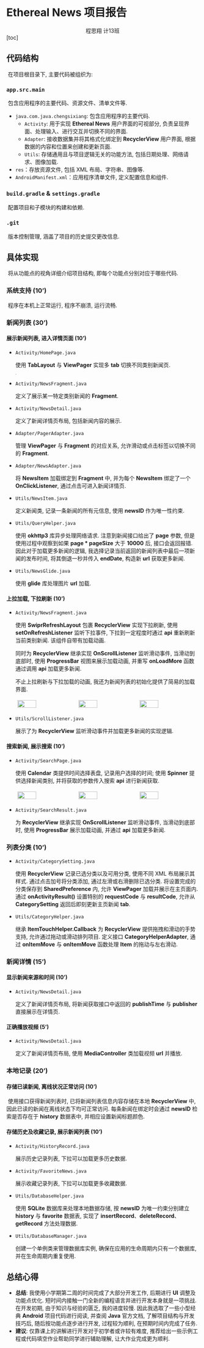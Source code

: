 # Ethereal News 项目报告

<center>
  程思翔 计13班
</center>
[toc]

##    代码结构

​	在项目根目录下, 主要代码被组织为:

### `app.src.main`

​	包含应用程序的主要代码、资源文件、清单文件等.

+ `java.com.java.chengsixiang`: 包含应用程序的主要代码.
    + `Activity`: 用于实现 **Ethereal News** 用户界面的可视部分, 负责呈现界面、处理输入、进行交互并切换不同的界面.
    + `Adapter`: 接收数据集并将其格式化绑定到 **RecyclerView** 用户界面, 根据数据的内容和位置来创建和更新页面.
    + `Utils`: 存储通用且与项目逻辑无关的功能方法, 包括日期处理、网络请求、图像加载.
+ `res`：存放资源文件, 包括 XML 布局、字符串、图像等.
+ `AndroidManifest.xml`：应用程序清单文件, 定义配置信息和组件.

### `build.gradle` & `settings.gradle`

​	配置项目和子模块的构建和依赖.

### `.git`

​	版本控制管理, 涵盖了项目的历史提交更改信息.

## 具体实现

​	将从功能点的视角详细介绍项目结构, 即每个功能点分别对应于哪些代码.

### 系统支持 (10’)

​	程序在本机上正常运行, 程序不崩溃, 运行流畅.

### 新闻列表 (30’)

#### 展示新闻列表, 进入详情页面 (10’)

+ `Activity/HomePage.java`

    使用 **TabLayout** 与 **ViewPager** 实现多 **tab** 切换不同类别新闻页.

    <img src="./pic/tab.png" style="zoom:15%;" />

+ `Activity/NewsFragment.java`

    定义了展示某一特定类别新闻的 **Fragment**.

+ `Activity/NewsDetail.java`

    定义了新闻详情页布局, 包括新闻内容的展示.

+ `Adapter/PagerAdapter.java`

    管理 **ViewPager** 与 **Fragment** 的对应关系, 允许滑动或点击标签以切换不同的 **Fragment**.

+ `Adapter/NewsAdapter.java`

    将 **NewsItem** 加载绑定到 **Fragment** 中, 并为每个 **NewsItem** 绑定了一个 **OnClickListener**, 通过点击可进入新闻详情页.

+ `Utils/NewsItem.java`

    定义新闻类, 记录一条新闻的所有元信息, 使用 **newsID** 作为唯一性约束.

+ `Utils/QueryHelper.java`

    使用 **okhttp3** 库异步处理网络请求. 注意到新闻接口给出了 **page** 参数, 但是使用过程中观察到如果 **page * pageSize** 大于 **10000** 后, 接口会返回报错. 因此对于加载更多新闻的逻辑, 我选择记录当前返回的新闻列表中最后一项新闻的发布时间, 将其倒退一秒并传入 **endDate**, 构造新 **url** 获取更多新闻.

+ `Utils/NewsGlide.java`

    使用 **glide** 库处理图片 **url** 加载.

#### 上拉加载, 下拉刷新 (10’)

+ `Activity/NewsFragment.java`

    使用 **SwiprRefreshLayout** 包裹 **RecyclerView** 实现下拉刷新, 使用 **setOnRefreshListener** 监听下拉事件, 下拉到一定程度时通过 **api** 重新刷新当前类别新闻. 该组件自带有加载动画.

    同时为 **RecyclerView** 继承实现 **OnScrollListener** 监听滑动事件, 当滑动到底部时, 使用 **ProgressBar** 视图来展示加载动画, 并重写 **onLoadMore** 函数通过调用 **api** 加载更多新闻.

    不止上拉刷新与下拉加载的动画, 我还为新闻列表的初始化提供了简易的加载界面.

    <div style="display: flex; justify-content: center;">
    	<img src="./pic/loading.png" style="width: 33%; margin: 5px;">
      <img src="./pic/pulldown.png" style="width: 33%; margin: 5px;">
      <img src="./pic/pullup.png" style="width: 33%; margin: 5px;">
    </div>

+ `Utils/ScrollListener.java`

    展示了为 **RecyclerView** 监听滑动事件并加载更多新闻的实现逻辑.

#### 搜索新闻, 展示搜索 (10’)

+ `Activity/SearchPage.java`

    使用 **Calendar** 类提供时间选择表盘, 记录用户选择的时间; 使用 **Spinner** 提供选择新闻类别, 并将获取的参数传入搜索 **api** 进行新闻获取.

    <div style="display: flex; justify-content: center;">
    	<img src="./pic/loading.png" style="width: 33%; margin: 5px;">
      <img src="./pic/pulldown.png" style="width: 33%; margin: 5px;">
      <img src="./pic/pullup.png" style="width: 33%; margin: 5px;">
    </div>

+ `Activity/SearchResult.java`

    为 **RecyclerView** 继承实现 **OnScrollListener** 监听滑动事件, 当滑动到底部时, 使用 **ProgressBar** 展示加载动画, 并通过 **api** 加载更多新闻.

### 列表分类 (10’)

+ `Activity/CategorySetting.java`

    使用 **RecyclerView** 记录已选分类以及可用分类, 使用不同 XML 布局展示其样式. 通过点击加号将分类添加, 通过左滑或右滑删除已选分类. 将设置完成的分类保存到 **SharedPreference** 内, 允许 **ViewPager** 加载并展示在主页面内. 通过 **onActivityResult()** 设置特别的 **requestCode** 与 **resultCode**, 允许从 **CategorySetting** 返回后即刻更新主页新闻 **tab**.

+ `Utils/CategoryHelper.java`

    继承 **ItemTouchHelper.Callback** 为 **RecyclerView** 提供拖拽和滑动的手势支持, 允许通过拖动或滑动排列项目. 定义接口 **CategoryHelperAdapter**, 通过 **onItemMove** 与 **onItemMove** 函数处理 **Item** 的拖动与左右滑动.

### 新闻详情 (15’)

#### 显示新闻来源和时间 (10’)

+ `Activity/NewsDetail.java`

    定义了新闻详情页布局, 将新闻获取接口中返回的 **publishTime** 与 **publisher** 直接展示在详情页.

#### 正确播放视频 (5’)

+ `Activity/NewsDetail.java`

    定义了新闻详情页布局, 使用 **MediaController** 类加载视频 **url** 并播放.

### 本地记录 (20’)

#### 存储已读新闻, 离线状况正常访问 (10’)

​		使用接口获得新闻列表时, 已将新闻列表信息内容存储在本地 **RecyclerView** 中, 因此已读的新闻在离线状态下均可正常访问. 每条新闻在绑定时会通过 **newsID** 检索是否存在于 **history** 数据表中, 并相应设置新闻标题颜色.

#### 存储历史及收藏记录, 展示新闻列表 (10’)

+ `Activity/HistoryRecord.java`

    展示历史记录列表, 下拉可以加载更多历史数据.

+ `Activity/FavoriteNews.java`

    展示收藏记录列表, 下拉可以加载更多收藏数据.

+ `Utils/DatabaseHelper.java`

    使用 **SQLite** 数据库来处理本地数据存储, 按 **newsID** 为唯一约束分别建立 **history** 与 **favorite** 数据表, 实现了 **insertRecord**、**deleteRecord**、**getRecord** 方法处理数据.

+ `Utils/DatabaseManager.java`

    创建一个单例类来管理数据库实例, 确保在应用的生命周期内只有一个数据库, 并在生命周期内重复使用.

## 总结心得

+ **总结**: 我使用小学期第二周的时间完成了大部分开发工作, 后期进行 **UI** 调整及功能点优化. 短时间内接触一门全新的编程语言并进行开发本身就是一项挑战. 在开发初期, 由于知识与经验的匮乏, 我的进度较慢. 因此我选取了一些小型经典 **Android** 项目代码进行阅读, 并查阅 **Java** 官方文档, 了解项目结构与开发技巧后, 随后按功能点逐步进行开发, 过程较为顺利, 在预期时间内完成了任务.
+ **建议**: 仅靠课上的讲解进行开发对于初学者或许较有难度, 推荐给出一些示例工程或代码填空作业帮助同学进行辅助理解, 让大作业完成更为顺利.